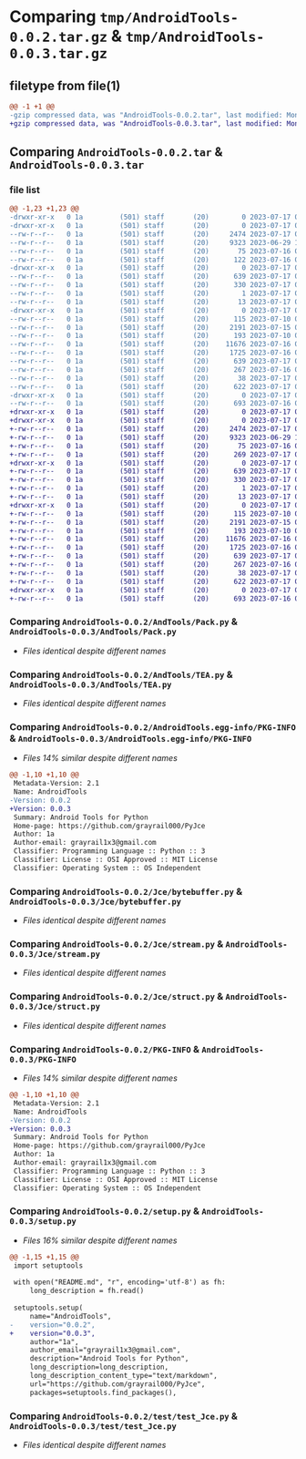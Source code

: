 # Comparing `tmp/AndroidTools-0.0.2.tar.gz` & `tmp/AndroidTools-0.0.3.tar.gz`

## filetype from file(1)

```diff
@@ -1 +1 @@
-gzip compressed data, was "AndroidTools-0.0.2.tar", last modified: Mon Jul 17 08:05:43 2023, max compression
+gzip compressed data, was "AndroidTools-0.0.3.tar", last modified: Mon Jul 17 08:28:41 2023, max compression
```

## Comparing `AndroidTools-0.0.2.tar` & `AndroidTools-0.0.3.tar`

### file list

```diff
@@ -1,23 +1,23 @@
-drwxr-xr-x   0 1a         (501) staff       (20)        0 2023-07-17 08:05:43.101369 AndroidTools-0.0.2/
-drwxr-xr-x   0 1a         (501) staff       (20)        0 2023-07-17 08:05:43.098825 AndroidTools-0.0.2/AndTools/
--rw-r--r--   0 1a         (501) staff       (20)     2474 2023-07-17 07:35:22.000000 AndroidTools-0.0.2/AndTools/Pack.py
--rw-r--r--   0 1a         (501) staff       (20)     9323 2023-06-29 11:17:00.000000 AndroidTools-0.0.2/AndTools/TEA.py
--rw-r--r--   0 1a         (501) staff       (20)       75 2023-07-16 08:46:39.000000 AndroidTools-0.0.2/AndTools/__init__.py
--rw-r--r--   0 1a         (501) staff       (20)      122 2023-07-16 08:20:14.000000 AndroidTools-0.0.2/AndTools/byte_.py
-drwxr-xr-x   0 1a         (501) staff       (20)        0 2023-07-17 08:05:43.099585 AndroidTools-0.0.2/AndroidTools.egg-info/
--rw-r--r--   0 1a         (501) staff       (20)      639 2023-07-17 08:05:43.000000 AndroidTools-0.0.2/AndroidTools.egg-info/PKG-INFO
--rw-r--r--   0 1a         (501) staff       (20)      330 2023-07-17 08:05:43.000000 AndroidTools-0.0.2/AndroidTools.egg-info/SOURCES.txt
--rw-r--r--   0 1a         (501) staff       (20)        1 2023-07-17 08:05:43.000000 AndroidTools-0.0.2/AndroidTools.egg-info/dependency_links.txt
--rw-r--r--   0 1a         (501) staff       (20)       13 2023-07-17 08:05:43.000000 AndroidTools-0.0.2/AndroidTools.egg-info/top_level.txt
-drwxr-xr-x   0 1a         (501) staff       (20)        0 2023-07-17 08:05:43.100711 AndroidTools-0.0.2/Jce/
--rw-r--r--   0 1a         (501) staff       (20)      115 2023-07-10 08:50:41.000000 AndroidTools-0.0.2/Jce/__init__.py
--rw-r--r--   0 1a         (501) staff       (20)     2191 2023-07-15 07:24:55.000000 AndroidTools-0.0.2/Jce/bytebuffer.py
--rw-r--r--   0 1a         (501) staff       (20)      193 2023-07-10 08:50:41.000000 AndroidTools-0.0.2/Jce/exception.py
--rw-r--r--   0 1a         (501) staff       (20)    11676 2023-07-16 08:28:14.000000 AndroidTools-0.0.2/Jce/stream.py
--rw-r--r--   0 1a         (501) staff       (20)     1725 2023-07-16 09:19:40.000000 AndroidTools-0.0.2/Jce/struct.py
--rw-r--r--   0 1a         (501) staff       (20)      639 2023-07-17 08:05:43.101258 AndroidTools-0.0.2/PKG-INFO
--rw-r--r--   0 1a         (501) staff       (20)      267 2023-07-16 09:28:20.000000 AndroidTools-0.0.2/README.md
--rw-r--r--   0 1a         (501) staff       (20)       38 2023-07-17 08:05:43.101412 AndroidTools-0.0.2/setup.cfg
--rw-r--r--   0 1a         (501) staff       (20)      622 2023-07-17 07:35:27.000000 AndroidTools-0.0.2/setup.py
-drwxr-xr-x   0 1a         (501) staff       (20)        0 2023-07-17 08:05:43.100958 AndroidTools-0.0.2/test/
--rw-r--r--   0 1a         (501) staff       (20)      693 2023-07-16 08:31:43.000000 AndroidTools-0.0.2/test/test_Jce.py
+drwxr-xr-x   0 1a         (501) staff       (20)        0 2023-07-17 08:28:41.732102 AndroidTools-0.0.3/
+drwxr-xr-x   0 1a         (501) staff       (20)        0 2023-07-17 08:28:41.730396 AndroidTools-0.0.3/AndTools/
+-rw-r--r--   0 1a         (501) staff       (20)     2474 2023-07-17 07:35:22.000000 AndroidTools-0.0.3/AndTools/Pack.py
+-rw-r--r--   0 1a         (501) staff       (20)     9323 2023-06-29 11:17:00.000000 AndroidTools-0.0.3/AndTools/TEA.py
+-rw-r--r--   0 1a         (501) staff       (20)       75 2023-07-16 08:46:39.000000 AndroidTools-0.0.3/AndTools/__init__.py
+-rw-r--r--   0 1a         (501) staff       (20)      269 2023-07-17 08:24:35.000000 AndroidTools-0.0.3/AndTools/byte_.py
+drwxr-xr-x   0 1a         (501) staff       (20)        0 2023-07-17 08:28:41.730919 AndroidTools-0.0.3/AndroidTools.egg-info/
+-rw-r--r--   0 1a         (501) staff       (20)      639 2023-07-17 08:28:41.000000 AndroidTools-0.0.3/AndroidTools.egg-info/PKG-INFO
+-rw-r--r--   0 1a         (501) staff       (20)      330 2023-07-17 08:28:41.000000 AndroidTools-0.0.3/AndroidTools.egg-info/SOURCES.txt
+-rw-r--r--   0 1a         (501) staff       (20)        1 2023-07-17 08:28:41.000000 AndroidTools-0.0.3/AndroidTools.egg-info/dependency_links.txt
+-rw-r--r--   0 1a         (501) staff       (20)       13 2023-07-17 08:28:41.000000 AndroidTools-0.0.3/AndroidTools.egg-info/top_level.txt
+drwxr-xr-x   0 1a         (501) staff       (20)        0 2023-07-17 08:28:41.731518 AndroidTools-0.0.3/Jce/
+-rw-r--r--   0 1a         (501) staff       (20)      115 2023-07-10 08:50:41.000000 AndroidTools-0.0.3/Jce/__init__.py
+-rw-r--r--   0 1a         (501) staff       (20)     2191 2023-07-15 07:24:55.000000 AndroidTools-0.0.3/Jce/bytebuffer.py
+-rw-r--r--   0 1a         (501) staff       (20)      193 2023-07-10 08:50:41.000000 AndroidTools-0.0.3/Jce/exception.py
+-rw-r--r--   0 1a         (501) staff       (20)    11676 2023-07-16 08:28:14.000000 AndroidTools-0.0.3/Jce/stream.py
+-rw-r--r--   0 1a         (501) staff       (20)     1725 2023-07-16 09:19:40.000000 AndroidTools-0.0.3/Jce/struct.py
+-rw-r--r--   0 1a         (501) staff       (20)      639 2023-07-17 08:28:41.731981 AndroidTools-0.0.3/PKG-INFO
+-rw-r--r--   0 1a         (501) staff       (20)      267 2023-07-16 09:28:20.000000 AndroidTools-0.0.3/README.md
+-rw-r--r--   0 1a         (501) staff       (20)       38 2023-07-17 08:28:41.732147 AndroidTools-0.0.3/setup.cfg
+-rw-r--r--   0 1a         (501) staff       (20)      622 2023-07-17 08:24:44.000000 AndroidTools-0.0.3/setup.py
+drwxr-xr-x   0 1a         (501) staff       (20)        0 2023-07-17 08:28:41.731626 AndroidTools-0.0.3/test/
+-rw-r--r--   0 1a         (501) staff       (20)      693 2023-07-16 08:31:43.000000 AndroidTools-0.0.3/test/test_Jce.py
```

### Comparing `AndroidTools-0.0.2/AndTools/Pack.py` & `AndroidTools-0.0.3/AndTools/Pack.py`

 * *Files identical despite different names*

### Comparing `AndroidTools-0.0.2/AndTools/TEA.py` & `AndroidTools-0.0.3/AndTools/TEA.py`

 * *Files identical despite different names*

### Comparing `AndroidTools-0.0.2/AndroidTools.egg-info/PKG-INFO` & `AndroidTools-0.0.3/AndroidTools.egg-info/PKG-INFO`

 * *Files 14% similar despite different names*

```diff
@@ -1,10 +1,10 @@
 Metadata-Version: 2.1
 Name: AndroidTools
-Version: 0.0.2
+Version: 0.0.3
 Summary: Android Tools for Python
 Home-page: https://github.com/grayrail000/PyJce
 Author: 1a
 Author-email: grayrail1x3@gmail.com
 Classifier: Programming Language :: Python :: 3
 Classifier: License :: OSI Approved :: MIT License
 Classifier: Operating System :: OS Independent
```

### Comparing `AndroidTools-0.0.2/Jce/bytebuffer.py` & `AndroidTools-0.0.3/Jce/bytebuffer.py`

 * *Files identical despite different names*

### Comparing `AndroidTools-0.0.2/Jce/stream.py` & `AndroidTools-0.0.3/Jce/stream.py`

 * *Files identical despite different names*

### Comparing `AndroidTools-0.0.2/Jce/struct.py` & `AndroidTools-0.0.3/Jce/struct.py`

 * *Files identical despite different names*

### Comparing `AndroidTools-0.0.2/PKG-INFO` & `AndroidTools-0.0.3/PKG-INFO`

 * *Files 14% similar despite different names*

```diff
@@ -1,10 +1,10 @@
 Metadata-Version: 2.1
 Name: AndroidTools
-Version: 0.0.2
+Version: 0.0.3
 Summary: Android Tools for Python
 Home-page: https://github.com/grayrail000/PyJce
 Author: 1a
 Author-email: grayrail1x3@gmail.com
 Classifier: Programming Language :: Python :: 3
 Classifier: License :: OSI Approved :: MIT License
 Classifier: Operating System :: OS Independent
```

### Comparing `AndroidTools-0.0.2/setup.py` & `AndroidTools-0.0.3/setup.py`

 * *Files 16% similar despite different names*

```diff
@@ -1,15 +1,15 @@
 import setuptools
 
 with open("README.md", "r", encoding='utf-8') as fh:
     long_description = fh.read()
 
 setuptools.setup(
     name="AndroidTools",
-    version="0.0.2",
+    version="0.0.3",
     author="1a",
     author_email="grayrail1x3@gmail.com",
     description="Android Tools for Python",
     long_description=long_description,
     long_description_content_type="text/markdown",
     url="https://github.com/grayrail000/PyJce",
     packages=setuptools.find_packages(),
```

### Comparing `AndroidTools-0.0.2/test/test_Jce.py` & `AndroidTools-0.0.3/test/test_Jce.py`

 * *Files identical despite different names*

